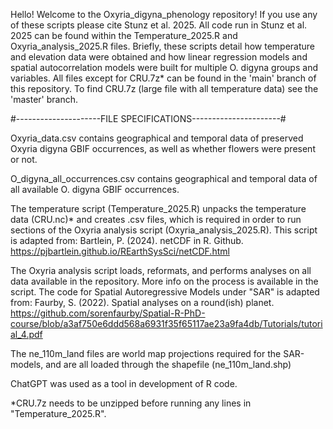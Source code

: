 Hello!
Welcome to the Oxyria_digyna_phenology repository! If you use any of these scripts please cite Stunz et al. 2025. 
All code run in Stunz et al. 2025 can be found within the Temperature_2025.R and Oxyria_analysis_2025.R files. 
Briefly, these scripts detail how temperature and elevation data were obtained and how linear regression models and spatial autocorrelation models were built for multiple O. digyna groups and variables. All files except for CRU.7z* can be found in the 'main' branch of this repository. To find CRU.7z (large file with all temperature data) see the 'master' branch.

#---------------------FILE SPECIFICATIONS----------------------#

Oxyria_data.csv contains geographical and temporal data of
preserved Oxyria digyna GBIF occurrences, as well as whether
flowers were present or not.

O_digyna_all_occurrences.csv contains geographical and temporal
data of all available O. digyna GBIF occurrences.

The temperature script (Temperature_2025.R) unpacks the
temperature data (CRU.nc)* and creates .csv files, which is
required in order to run sections of the Oxyria analysis script
(Oxyria_analysis_2025.R). This script is adapted from:
Bartlein, P. (2024). netCDF in R. Github.
https://pjbartlein.github.io/REarthSysSci/netCDF.html

The Oxyria analysis script loads, reformats, and performs
analyses on all data available in the repository. More info on
the process is available in the script. The code for Spatial 
Autoregressive Models under "SAR" is adapted from:
Faurby, S. (2022). Spatial analyses on a round(ish) planet.
https://github.com/sorenfaurby/Spatial-R-PhD-course/blob/a3af750e6ddd568a6931f35f65117ae23a9fa4db/Tutorials/tutorial_4.pdf

The ne_110m_land files are world map projections required for
the SAR-models, and are all loaded through the shapefile
(ne_110m_land.shp)

ChatGPT was used as a tool in development of R code.

*CRU.7z needs to be unzipped before running any lines in
"Temperature_2025.R".
